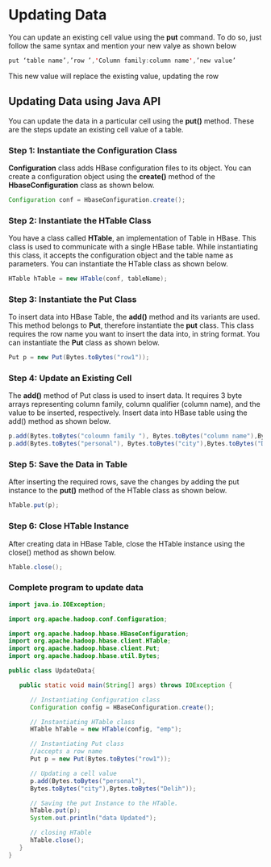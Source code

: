 # Updating Data

You can update an existing cell value using the **put** command. To do so, just follow the same syntax and mention your new valye as shown below

``` Java
put ‘table name’,’row ’,'Column family:column name',’new value’
```

This new value will replace the existing value, updating the row

## Updating Data using Java API

You can update the data in a particular cell using the **put()** method. These are the steps update an existing cell value of a table.

### Step 1: Instantiate the Configuration Class

**Configuration** class adds HBase configuration files to its object. You can create a configuration object using the **create()**
method of the **HbaseConfiguration** class as shown below.

``` Java
Configuration conf = HbaseConfiguration.create();
```


### Step 2: Instantiate the HTable Class

You have a class called **HTable**, an implementation of Table in HBase. This class is used to communicate with a single HBase table. While instantiating this class, it accepts the configuration object and the table name as parameters. You can instantiate the HTable class as shown below.

``` Java
HTable hTable = new HTable(conf, tableName);
```


### Step 3: Instantiate the Put Class

To insert data into HBase Table, the **add()** method and its variants are used. This method belongs to **Put**, therefore instantiate the **put** class. This class requires the row name you want to insert the data into, in string format. You can instantiate the **Put** class as shown below.

``` Java
Put p = new Put(Bytes.toBytes("row1"));
```


### Step 4: Update an Existing Cell

The **add()** method of Put class is used to insert data. It requires 3 byte arrays representing column family, column qualifier (column name), and the value to be inserted, respectively. Insert data into HBase table using the add() method as shown below.

``` Java
p.add(Bytes.toBytes("coloumn family "), Bytes.toBytes("column name"),Bytes.toBytes("value"));
p.add(Bytes.toBytes("personal"), Bytes.toBytes("city"),Bytes.toBytes("Delih"));
```


### Step 5: Save the Data in Table

After inserting the required rows, save the changes by adding the put instance to the **put()** method of the HTable class as shown below.

``` Java
hTable.put(p); 
```

### Step 6: Close HTable Instance

After creating data in HBase Table, close the HTable instance using the close() method as shown below.

``` Java
hTable.close();
```

### Complete program to update data 

``` Java
import java.io.IOException;

import org.apache.hadoop.conf.Configuration;

import org.apache.hadoop.hbase.HBaseConfiguration;
import org.apache.hadoop.hbase.client.HTable;
import org.apache.hadoop.hbase.client.Put;
import org.apache.hadoop.hbase.util.Bytes;

public class UpdateData{

   public static void main(String[] args) throws IOException {

      // Instantiating Configuration class
      Configuration config = HBaseConfiguration.create();

      // Instantiating HTable class
      HTable hTable = new HTable(config, "emp");

      // Instantiating Put class
      //accepts a row name
      Put p = new Put(Bytes.toBytes("row1"));

      // Updating a cell value
      p.add(Bytes.toBytes("personal"),
      Bytes.toBytes("city"),Bytes.toBytes("Delih"));

      // Saving the put Instance to the HTable.
      hTable.put(p);
      System.out.println("data Updated");

      // closing HTable
      hTable.close();
   }
}
```
